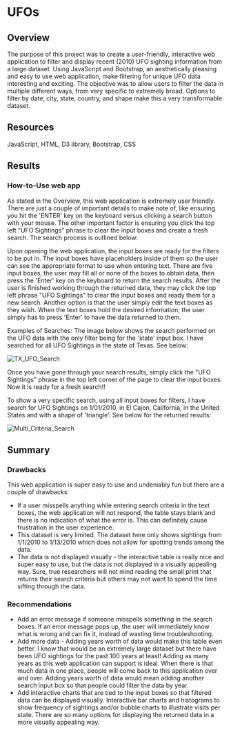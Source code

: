 # UFOs
## Overview
The purpose of this project was to create a user-friendly, interactive web application to filter and display recent (2010) UFO sighting information from a large dataset. Using JavaScript and Bootstrap, an aesthetically pleasing and easy to use web application, make filtering for unique UFO data interesting and exciting. The objective was to allow users to filter the data in multiple different ways, from very specific to extremely broad. Options to filter by date, city, state, country, and shape make this a very transformable dataset. 
## Resources
JavaScript, HTML, D3 library, Bootstrap, CSS
## Results
### How-to-Use web app
As stated in the Overview, this web application is extremely user friendly. There are just a couple of important details to make note of, like ensuring you hit the 'ENTER' key on the keyboard versus clicking a search button with your mouse. The other important factor is ensuring you click the top left "UFO Sightings" phrase to clear the input boxes and create a fresh search.  The search process is outlined below:

Upon opening the web application, the input boxes are ready for the filters to be put in.  The input boxes have placeholders inside of them so the user can see the appropriate format to use when entering text. There are five input boxes, the user may fill all or none of the boxes to obtain data, then press the 'Enter' key on the keyboard to return the search results. After the user is finished working through the returned data, they may click the top left phrase "UFO Sightings" to clear the input boxes and ready them for a new search.  Another option is that the user simply edit the text boxes as they wish. When the text boxes hold the desired information, the user simply has to press 'Enter' to have the data returned to them. 
  
Examples of Searches:
The image below shows the search performed on the UFO data with the only filter being for the 'state' input box.  I have searched for all UFO Sightings in the state of Texas.  See below:

![TX_UFO_Search](https://user-images.githubusercontent.com/106348899/186559269-3bb8d5c5-0692-4eab-972d-613d23572968.png)

Once you have gone through your search results, simply click the "UFO Sightings" phrase in the top left corner of the page to clear the input boxes.  Now it is ready for a fresh search!!

To show a very specific search, using all input boxes for filters, I have search for UFO Sightings on 1/01/2010, in El Cajon, California, in the United States and with a shape of 'triangle'. See below for the returned results:

![Multi_Criteria_Search](https://user-images.githubusercontent.com/106348899/186768660-f9be2698-289a-41fe-888b-a767dfd6843c.png)


## Summary
### Drawbacks
This web application is super easy to use and undeniably fun but there are a couple of drawbacks:
  - If a user misspells anything while entering search criteria in the text boxes, the web application will not respond, the table stays blank and there is no indication of what the error is. This can definitely cause frustration in the user experience. 
  - This dataset is very limited. The dataset here only shows sightings from 1/1/2010 to 1/13/2010 which does not allow for spotting trends among the data. 
  - The data is not displayed visually  - the interactive table is really nice and super easy to use, but the data is not displayed in a visually appealing way. Sure, true researchers will not mind reading the small print that returns their search criteria but others may not want to spend the time sifting through the data.

### Recommendations
   - Add an error message if someone misspells something in the search boxes. If an error message pops up, the user will immediately know what is wrong and can fix it, instead of wasting time troubleshooting.
   - Add more data - Adding years worth of data would make this table even better. I know that would be an extremely large dataset but there have been UFO sightings for the past 100 years at least!  Adding as many years as this web application can support is ideal.  When there is that much data in one place, people will come back to this application over and over. Adding years worth of data would mean adding another search input box so that people could filter the data by year. 
   - Add interactive charts that are tied to the input boxes so that filtered data can be displayed visually. Interactive bar charts and histograms to show frequency of sightings and/or bubble charts to illustrate visits per state.  There are so many options for displaying the returned data in a more visually appealing way. 
